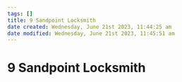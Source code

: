 ```yaml
---
tags: []
title: 9 Sandpoint Locksmith
date created: Wednesday, June 21st 2023, 11:44:25 am
date modified: Wednesday, June 21st 2023, 11:45:51 am
---
```


# 9 Sandpoint Locksmith
